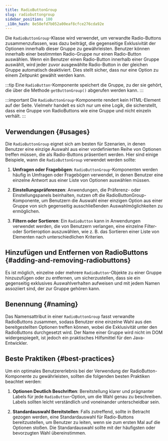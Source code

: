 ```yaml
---
title: RadioButtonGroup
slug: radiobuttongroup
sidebar_position: 100
_i18n_hash: 8e58efd7b052a00eaf8cfce276cda92e
---
```

<DocChip chip='since' label='23.01' />
<JavadocLink type="foundation" location="com/webforj/component/optioninput/RadioButtonGroup" top='true'/>

Die `RadioButtonGroup`-Klasse wird verwendet, um verwandte Radio-Buttons zusammenzufassen, was dazu beiträgt, die gegenseitige Exklusivität der Optionen innerhalb dieser Gruppe zu gewährleisten. Benutzer können innerhalb einer bestimmten Radio-Gruppe nur einen Radio-Button auswählen. Wenn ein Benutzer einen Radio-Button innerhalb einer Gruppe auswählt, wird jeder zuvor ausgewählte Radio-Button in der gleichen Gruppe automatisch deaktiviert. Dies stellt sicher, dass nur eine Option zu einem Zeitpunkt gewählt werden kann.

:::tip
Eine `RadioButton`-Komponente speichert die Gruppe, zu der sie gehört, die über die Methode `getButtonGroup()` abgerufen werden kann.
:::

<ComponentDemo 
path='/webforj/radiobuttongroup?' 
javaE='https://raw.githubusercontent.com/webforj/webforj-documentation/refs/heads/main/src/main/java/com/webforj/samples/views/radiobutton/RadioButtonGroupView.java'
height="200px"
/>

:::important
Die `RadioButtonGroup`-Komponente rendert kein HTML-Element auf der Seite. Vielmehr handelt es sich nur um eine Logik, die sicherstellt, dass eine Gruppe von RadioButtons wie eine Gruppe und nicht einzeln verhält.
:::

## Verwendungen {#usages}

Die `RadioButtonGroup` eignet sich am besten für Szenarien, in denen Benutzer eine einzige Auswahl aus einer vordefinierten Reihe von Optionen treffen müssen, die als Radio-Buttons präsentiert werden. Hier sind einige Beispiele, wann die `RadioButtonGroup` verwendet werden sollte:

1. **Umfragen oder Fragebögen**: `RadioButtonGroup`-Komponenten werden häufig in Umfragen oder Fragebögen verwendet, in denen Benutzer eine einzelne Antwort aus einer Liste von Optionen auswählen müssen.

2. **Einstellungspräferenzen**: Anwendungen, die Präferenz- oder Einstellungspanels beinhalten, nutzen oft die RadioButtonGroup-Komponente, um Benutzern die Auswahl einer einzigen Option aus einer Gruppe von sich gegenseitig ausschließenden Auswahlmöglichkeiten zu ermöglichen.

3. **Filtern oder Sortieren**: Ein `RadioButton` kann in Anwendungen verwendet werden, die von Benutzern verlangen, eine einzelne Filter- oder Sortieroption auszuwählen, wie z. B. das Sortieren einer Liste von Elementen nach unterschiedlichen Kriterien.

<!-- vale off -->
## Hinzufügen und Entfernen von RadioButtons {#adding-and-removing-radiobuttons}
<!-- vale on -->

Es ist möglich, einzelne oder mehrere `RadioButton`-Objekte zu einer Gruppe hinzuzufügen oder zu entfernen, um sicherzustellen, dass sie ein gegenseitig exklusives Auswahlverhalten aufweisen und mit jedem Namen assoziiert sind, der zur Gruppe gehören kann.

## Benennung {#naming}

Das Namensattribut in einer `RadioButtonGroup` fasst verwandte RadioButtons zusammen, sodass Benutzer eine einzelne Wahl aus den bereitgestellten Optionen treffen können, wobei die Exklusivität unter den RadioButtons durchgesetzt wird. Der Name einer Gruppe wird nicht im DOM widergespiegelt, ist jedoch ein praktisches Hilfsmittel für den Java-Entwickler.

## Beste Praktiken {#best-practices}

Um ein optimales Benutzererlebnis bei der Verwendung der RadioButton-Komponente zu gewährleisten, sollten die folgenden besten Praktiken beachtet werden:

1. **Optionen Deutlich Beschriften**: Bereitstellung klarer und prägnanter Labels für jede `RadioButton`-Option, um die Wahl genau zu beschreiben. Labels sollten leicht verständlich und voneinander unterscheidbar sein.

2. **Standardauswahl Bereitstellen**: Falls zutreffend, sollte in Betracht gezogen werden, eine Standardauswahl für Radio-Buttons bereitzustellen, um Benutzer zu leiten, wenn sie zum ersten Mal auf die Optionen stoßen. Die Standardauswahl sollte mit der häufigsten oder bevorzugten Wahl übereinstimmen.
